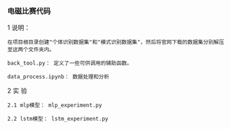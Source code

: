### 电磁比赛代码

1 说明： 

    在项目根目录创建"个体识别数据集"和"模式识别数据集"，然后将官网下载的数据集分别解压至这两个文件夹内。

    back_tool.py： 定义了一些可供调用的辅助函数。

    data_process.ipynb： 数据处理和分析

2 实 验

    2.1 mlp模型： mlp_experiment.py

    2.2 lstm模型： lstm_experiment.py